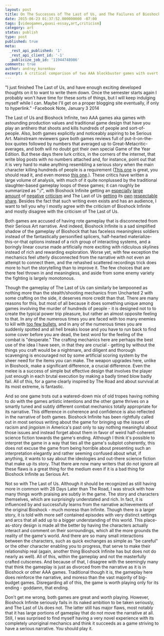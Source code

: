```yaml
---
layout: post
title: On The Successes of The Last of Us, and The Failures of Bioshock Infinite
date: 2015-06-23 01:37:52.000000000 -07:00
tags: [videogames,quasi-essay,art,criticism]
category: art
status: publish
type: post
published: true
meta:
  _rest_api_published: '1'
  _rest_api_client_id: '-1'
  _publicize_job_id: '11944748986'
comments: true
author: andrey_kurenkov
excerpt: A critical comparison of two AAA blockbuster games with overt Serious Art ambitions
---
```

"I just finished The Last of Us, and have enough exciting developed thoughts on it to want to write them down. Once the semester starts again I probably won't have time for these sorts of things, but I will keep indulging myself while I can. Maybe I'll get on a proper blogging site eventually, if only to hyperlink." -Facebook Note, January 3 2014

The Last of Us and Bioshock Infinite, two AAA games aka games with astounding production values and traditional game design that have you play an antihero that shoots and kills hundreds of people and sort-of-people. Also, both games explicitly and noticeably aspiring to be Serious Art. Mainstream reviewers gave both games reviews full of put-it-on-the-box quotes followed by numbers that averaged up to Great-Metacritic-averages, and both will no doubt got their own special Game of the Year Edition. But these days there lurk critics, in the corners of the internet, that write blog posts with no numbers attached and, for instance, point out that it is very hard to make anything resembling a serious story when the main character killing hundreds of people is a requirement (<a href="http://www.magicalwasteland.com/mw/2012/5/1/dumbness-in-games-or-the-animal-as-a-system.html" target="_blank">This one</a> is great, you should read it, and even moreso <a href="http://www.grantland.com/story/_/id/8157257/line-explores-reasons-why-play-shooter-games" target="_blank">this one</a>.). These critics have written a large volume of analysis, with much of it quite nonplussed by the traditional slaughter-based gameplay loops of these games; it can roughly be summarized as ":/", with Bioshock Infinite getting an <a href="http://www.actionbutton.net/?p=3006" target="_blank">especially</a> <a href="http://www.youtube.com/watch?v=GJ2cSKBFBDQ" target="_blank">large</a> <a href="http://leighalexander.net/bioshock-infinite-now-is-the-best-time/" target="_blank">amount</a> of <a href="http://www.snakelinksonic.com/2013/04/theres-subtlety-then-theres-cowardice.html" target="_blank">negative</a> <a href="http://tevisthompson.com/on-videogame-reviews/" target="_blank">criticism</a> and The Last of Us <a href="http://normallyrascal.wordpress.com/2013/12/02/the-ladder-of-us/" target="_blank">getting</a> its <a href="http://www.quartertothree.com/fp/2013/06/12/the-last-of-us-has-real-heart-but-not-much-else/" target="_blank">own</a> <a href="http://www.youtube.com/watch?v=bAzqDgKYfiM" target="_blank">respectable</a> <a href="http://www.grantland.com/story/_/id/9366466/tom-bissell-naughty-dog-latest-game-last-us" target="_blank">share</a>. Besides the fact that such writing even exists and has an audience, I want to tell you why I mostly agree with the criticism of Bioshock Infinite and mostly disagree with the criticism of The Last of Us.

Both games are accused of having rote gameplay that is disconnected from their Serious Art narrative. And indeed, Bioshock Infinite is a sad simplified shadow of the gameplay of Bioshock that has faceless meaningless soldiers instead of the fantastically personified splicers, half-hearted materialize-this-or-that options instead of a rich group of interacting systems, and a boringly linear course made artificially more exciting with ridiculous skylines instead of rich and rewarding exploration. Worse yet, with few exception the mechanics feel utterly disconnected from the narrative with not even an attempt to connect them, and the rehashed scattered recordings trick does more to hurt the storytelling than to improve it. The few choices that are there feel thrown in and meaningless, and aside from some enemy variety the fighting is largely monotonous.

Though the gameplay of The Last of Us can similarly be lampooned as nothing more than the stealth/shooting mechanics from Uncharted 2 with some crafting on the side, it deserves more credit than that. There are many reasons for this, but most of all because it does something unique among games involving the murder of hundreds of people - it is designed not to to create the typical power trip pleasure, but rather an almost opposite feeling to that. In any of the numerous times you are faced with too many enemies to kill with <a href="http://www.youtube.com/watch?v=kbLOokeC3VU" target="_blank">too few bullets</a>, and in any of the numerous times you are suddenly spotted and all hell breaks loose and you have to run back to find some cover before you are dead, the best word for the feeling of the combat is "desperate." The crafting mechanics here are perhaps the best use of the idea I have seen, in that they are crucial - getting by without the things you craft would be a nightmare, and diligent and thorough scavenging is encouraged not by some artificial scoring system by the sheer need for the items you can make. The weapon upgrades here, unlike in Bioshock, make a significant difference, a crucial difference. Even the melee is a success of simple but effective design that involves the player just enough in each brutal execution by making a badly timed blow badly fail. All of this, for a game clearly inspired by The Road and about survival at its most extreme, is fantastic.

And so one game trots out a watered-down mix of old tropes having nothing to do with the games artistic intentions and the other game thrives on a smartly tuned and subtly different combat mechanics totally appropriate for its narrative. This difference in coherence and confidence is also reflected in the narrative of both games. Bioshock Infinite has been rightfully called out in most serious writing about the game for bringing up the issues of racism and jingoism in America's past only to say nothing meaningful about those issues and instead forget about them in favor of weird half-coherent science fiction towards the game's ending. Although I think it's possible to interpret the game in a way that ties all the game's subplot coherently, this does not excuse the game from being horrible about presenting such an interpretation elegantly and rather seeming confused about what, if anything, it wants to say about the ideologies and out-there science fiction that make up its story. That there are now many writers that do not ignore all these flaws is a great thing for the medium even if it is a bad thing for Bioshock Infinite as Serious Art.

Not so with The Last of Us. Although it should be recognized as still having more in common with 28 Days Later than The Road, I was struck with how many things worth praising are subtly in the game. The story and characters themselves, which are surprisingly understated and rich. In fact, it is influenced by and successfully learns from the narrative achievements of the original Bioshock - much moreso than Infinite. Though there is a larger story, it is told with more self contained episodes with very distinct settings and arcs that all add up to a bigger understanding of this world. This place-as-story design is made all the better by having the characters actually interact and comment on their sorroundings, which all the more grounds the reality of the game's world. And there are so many small interactions between the characters, such as quick exchanges as simple as "be careful" or the other character enabling you to progress, that serve to make their relationship real (again, another thing Bioshock Infinite has but does not do nearly as well). All of this, within the gameplay and not the masterfully crafted cutscenes. And because of that, I disagree with the seemingly many that think the gameplay is just as divorced from the narrative as it is in Bioshock or other AAA games. Traditional though it is, the gameplay here does reinforce the narrative, and moreso than the vast majority of big-budget games. Disregarding all of this, the game is worth playing only for its ending - goddamn, that ending.

Don't get me wrong, both games are great and worth playing. However, Bioshock Infinite seriously fails in its naked ambition to be taken seriously, and The Last of Us does not. The latter still has major flaws, most notably that it has large portions of gameplay that do not move the narrative at all. Still, I was surprised to find myself having a very novel experience with its completely unoriginal mechanics and think it succeeds as a game striving to have a serious narrative. You should play it.
